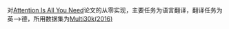 对[Attention Is All You Need](https://arxiv.org/pdf/1706.03762.pdf)论文的从零实现，主要任务为语言翻译，翻译任务为英–>德，所用数据集为[Multi30k(2016)](https://github.com/neychev/small_DL_repo/blob/master/datasets/Multi30k)
